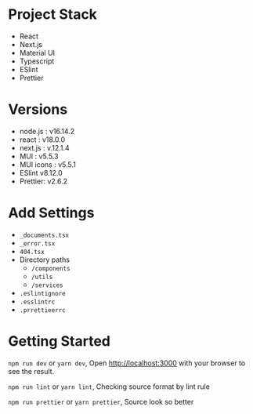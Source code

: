 # Project Stack

- React
- Next.js
- Material UI
- Typescript
- ESlint
- Prettier

# Versions

- node.js : v16.14.2
- react : v18.0.0
- next.js : v.12.1.4
- MUI : v5.5.3
- MUI icons : v5.5.1
- ESlint v8.12.0
- Prettier: v2.6.2

# Add Settings

- `_documents.tsx`
- `_error.tsx`
- `404.tsx`
- Directory paths
  - `/components`
  - `/utils`
  - `/services`
- `.eslintignore`
- `.esslintrc`
- `.prrettieerrc`

# Getting Started

`npm run dev` or `yarn dev`, Open [http://localhost:3000](http://localhost:3000) with your browser to see the result.

`npm run lint` or `yarn lint`, Checking source format by lint rule

`npm run prettier` or `yarn prettier`, Source look so better
